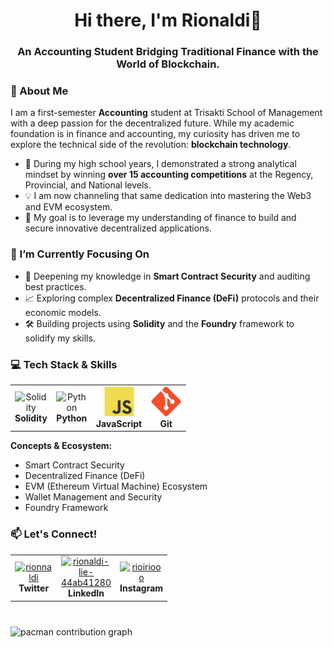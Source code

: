 <div align="center">
<h1 align="center">Hi there, I'm Rionaldi👋</h1>
<h3 align="center">An Accounting Student Bridging Traditional Finance with the World of Blockchain.</h3>
</div>

### 🔭 About Me

I am a first-semester **Accounting** student at Trisakti School of Management with a deep passion for the decentralized future. While my academic foundation is in finance and accounting, my curiosity has driven me to explore the technical side of the revolution: **blockchain technology**.

- 🏅 During my high school years, I demonstrated a strong analytical mindset by winning **over 15 accounting competitions** at the Regency, Provincial, and National levels.
- 💡 I am now channeling that same dedication into mastering the Web3 and EVM ecosystem.
- 🎯 My goal is to leverage my understanding of finance to build and secure innovative decentralized applications.

### 🌱 I’m Currently Focusing On

- 🔐 Deepening my knowledge in **Smart Contract Security** and auditing best practices.
- 📈 Exploring complex **Decentralized Finance (DeFi)** protocols and their economic models.
- 🛠️ Building projects using **Solidity** and the **Foundry** framework to solidify my skills.

### 💻 Tech Stack & Skills

<table>
  <tr>
    <td align="center" width="50">
      <img src="https://skillicons.dev/icons?i=solidity" width="48" height="48" alt="Solidity" />
      <br><strong>Solidity</strong>
    </td>
    <td align="center" width="50">
      <img src="https://skillicons.dev/icons?i=py" width="48" height="48" alt="Python" />
      <br><strong>Python</strong>
    </td>
        <td align="center" width="50">
      <img src="https://raw.githubusercontent.com/devicons/devicon/master/icons/javascript/javascript-original.svg" width="48" height="48" alt="JavaScript" />
      <br><strong>JavaScript</strong>
    </td>
    <td align="center" width="50">
      <img src="https://raw.githubusercontent.com/devicons/devicon/master/icons/git/git-original.svg" width="48" height="48" alt="Git" />
      <br><strong>Git</strong>
    </td>
  </tr>
</table>

**Concepts & Ecosystem:**
-   Smart Contract Security
-   Decentralized Finance (DeFi)
-   EVM (Ethereum Virtual Machine) Ecosystem
-   Wallet Management and Security
-   Foundry Framework

<!-- ---

### 📊 My GitHub Stats

<div align="center">
  <div style="display: flex; justify-content: center; gap: 20px;">
    <img src="https://github-readme-stats.vercel.app/api?username=rionnaldi&theme=blue_navy&hide_border=false&include_all_commits=true&count_private=true" height="120" alt="stats graph" />
    <img src="https://nirzak-streak-stats.vercel.app/?user=rionnaldi&theme=blue_navy&hide_border=false" height="120" alt="streak graph" />
  </div> -->

### 📫 Let's Connect!

<table>
  <tr>
    <td align="center" width="60">
      <a href="https://twitter.com/rionnaldi" target="blank"><img align="center" src="https://raw.githubusercontent.com/rahuldkjain/github-profile-readme-generator/master/src/images/icons/Social/twitter.svg" alt="rionnaldi" height="48" width="48" /></a>
      <br><strong>Twitter</strong>
    </td>
    <td align="center" width="60">
      <a href="https://linkedin.com/in/rionaldi-lie-44ab41280" target="blank"><img align="center" src="https://raw.githubusercontent.com/rahuldkjain/github-profile-readme-generator/master/src/images/icons/Social/linked-in-alt.svg" alt="rionaldi-lie-44ab41280" height="48" width="48" /></a>
      <br><strong>LinkedIn</strong>
    </td>
        <td align="center" width="60">
      <a href="https://instagram.com/rioiriooo" target="blank"><img align="center" src="https://raw.githubusercontent.com/rahuldkjain/github-profile-readme-generator/master/src/images/icons/Social/instagram.svg" alt="rioiriooo" height="48" width="48" /></a>
      <br><strong>Instagram</strong>
    </td>
  </tr>
</table>

###

<br clear="both">

<picture>
  <source media="(prefers-color-scheme: dark)" srcset="https://raw.githubusercontent.com/rionnaldi/rionnaldi/output/pacman-contribution-graph-dark.svg">
  <source media="(prefers-color-scheme: light)" srcset="https://raw.githubusercontent.com/rionnaldi/rionnaldi/output/pacman-contribution-graph.svg">
  <img alt="pacman contribution graph" src="https://raw.githubusercontent.com/rionnaldi/rionnaldi/output/pacman-contribution-graph.svg">
</picture>